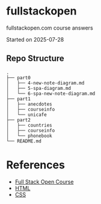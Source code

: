 # fullstackopen

fullstackopen.com course answers

Started on 2025-07-28

## Repo Structure

```
.
├── part0
│   ├── 4-new-note-diagram.md
│   ├── 5-spa-diagram.md
│   └── 6-spa-new-note-diagram.md
├── part1
│   ├── anecdotes
│   ├── courseinfo
│   └── unicafe
├── part2
│   ├── countries
│   ├── courseinfo
│   └── phonebook
└── README.md
```

# References

- [Full Stack Open Course](https://fullstackopen.com)
- [HTML](https://developer.mozilla.org/en-US/docs/Learn/Getting_started_with_the_web/HTML_basics)
- [CSS](https://developer.mozilla.org/en-US/docs/Learn/Getting_started_with_the_web/CSS_basics)
